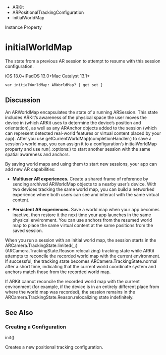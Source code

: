 

- ARKit
- ARPositionalTrackingConfiguration
-  initialWorldMap 

Instance Property

# initialWorldMap

The state from a previous AR session to attempt to resume with this session configuration.

iOS 13.0+iPadOS 13.0+Mac Catalyst 13.1+

``` source
var initialWorldMap: ARWorldMap? { get set }
```

## Discussion

An ARWorldMap encapsulates the state of a running ARSession. This state includes ARKit’s awareness of the physical space the user moves the device in (which ARKit uses to determine the device’s position and orientation), as well as any ARAnchor objects added to the session (which can represent detected real-world features or virtual content placed by your app). After you use getCurrentWorldMap(completionHandler:) to save a session’s world map, you can assign it to a configuration’s initialWorldMap property and use run(_:options:) to start another session with the same spatial awareness and anchors.

By saving world maps and using them to start new sessions, your app can add new AR capabilities:

- **Multiuser AR experiences.** Create a shared frame of reference by sending archived ARWorldMap objects to a nearby user’s device. With two devices tracking the same world map, you can build a networked experience where both users can see and interact with the same virtual content.

- **Persistent AR experiences.** Save a world map when your app becomes inactive, then restore it the next time your app launches in the same physical environment. You can use anchors from the resumed world map to place the same virtual content at the same positions from the saved session.

When you run a session with an initial world map, the session starts in the ARCamera.TrackingState.limited(_:) (ARCamera.TrackingState.Reason.relocalizing) tracking state while ARKit attempts to reconcile the recorded world map with the current environment. If successful, the tracking state becomes ARCamera.TrackingState.normal after a short time, indicating that the current world coordinate system and anchors match those from the recorded world map.

If ARKit cannot reconcile the recorded world map with the current environment (for example, if the device is in an entirely different place from where the world map was recorded), the session remains in the ARCamera.TrackingState.Reason.relocalizing state indefinitely.

## See Also

### Creating a Configuration

init()

Creates a new positional tracking configuration.

